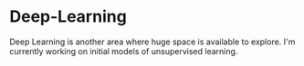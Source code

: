 # Deep-Learning
Deep Learning is another area where huge space is available to explore. I'm currently working on initial models of unsupervised learning.
